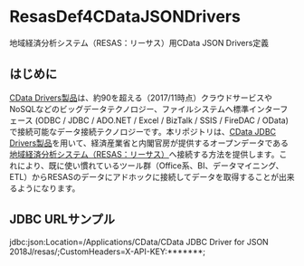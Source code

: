 # ResasDef4CDataJSONDrivers
地域経済分析システム（RESAS：リーサス）用CData JSON Drivers定義

## はじめに

[CData Drivers製品](https://www.cdata.com/jp/drivers)は、約90を超える（2017/11時点）クラウドサービスやNoSQLなどのビッグデータテクノロジー、ファイルシステムへ標準インターフェース (ODBC / JDBC / ADO.NET / Excel / BizTalk / SSIS / FireDAC / OData)で接続可能なデータ接続テクノロジーです。本リポジトリは、[CData JDBC Drivers製品](https://www.cdata.com/jp/drivers/json/)を用いて、経済産業省と内閣官房が提供するオープンデータである[地域経済分析システム（RESAS：リーサス）](https://resas.go.jp/)へ接続する方法を提供します。これにより、既に使い慣れているツール群（Office系、BI、データマイニング、ETL）からRESASのデータにアドホックに接続してデータを取得することが出来るようになります。

## JDBC URLサンプル

jdbc:json:Location=/Applications/CData/CData JDBC Driver for JSON 2018J/resas/;CustomHeaders=X-API-KEY:*******;
